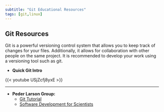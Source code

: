 ```yaml
---
subtitle: "Git Educational Resources"
tags: [git,linux]
---
```


## Git Resources

Git is a powerful versioning control system that allows you to keep track of changes for your files. Additionally, it allows for collaboration with other people on the same project. It is recommended to develop your work using a versioning tool such as git.

- **Quick Git Intro**

{{< youtube USjZcfj8yxE >}}

---

- **Peder Larson Group:**
  - [Git Tutorial](/materials/git_tutorial.pdf)
  - [Software Development for Scientists](/materials/Software_Development_for_Scientists.pdf)
